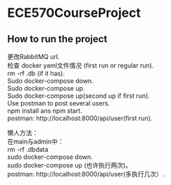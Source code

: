 # ECE570CourseProject
## How to run the project

更改RabbitMQ url.   
检查 docker yaml文件情况 (first run or regular run).   
rm -rf .db (if it has).   
Sudo docker-compose down.   
Sudo docker-compose up.   
Sudo docker-compose up(second up if first run).   
Use postman to post several users.   
npm install ans npm start.    
postman: http://localhost:8000/api/user(first run).   




懒人方法：  
在main与admin中：  
rm -rf .dbdata     
sudo docker-compose down.     
sudo docker-compose up    (也许执行两次)。    
postman: http://localhost:8000/api/user(多执行几次）.     



